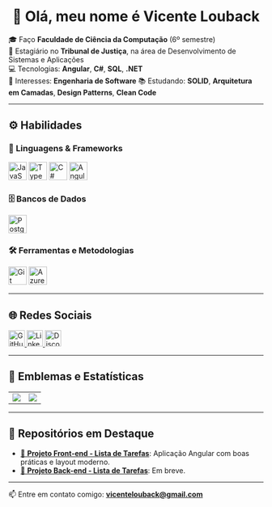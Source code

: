 <!-- Título de boas-vindas -->
<h1 align="center">👋 Olá, meu nome é Vicente Louback</h1>

🎓 Faço **Faculdade de Ciência da Computação** (6º semestre)  
💼 Estagiário no **Tribunal de Justiça**, na área de Desenvolvimento de Sistemas e Aplicações  
💻 Tecnologias: **Angular**, **C#**, **SQL**, **.NET**  
🧠 Interesses: **Engenharia de Software**
📚 Estudando: **SOLID**, **Arquitetura em Camadas**, **Design Patterns**, **Clean Code**

---

## ⚙️ Habilidades

### 🧩 Linguagens & Frameworks
<p>
  <img src="https://raw.githubusercontent.com/danielcranney/readme-generator/main/public/icons/skills/javascript-colored.svg" width="36" title="JavaScript"/>
  <img src="https://raw.githubusercontent.com/danielcranney/readme-generator/main/public/icons/skills/typescript-colored.svg" width="36" title="TypeScript"/>
  <img src="https://raw.githubusercontent.com/danielcranney/readme-generator/main/public/icons/skills/csharp-colored.svg" width="36" title="C#"/>
  <img src="https://raw.githubusercontent.com/danielcranney/readme-generator/main/public/icons/skills/angularjs-colored.svg" width="36" title="Angular"/>
</p>

### 🗄️ Bancos de Dados
<p>
  <img src="https://raw.githubusercontent.com/danielcranney/readme-generator/main/public/icons/skills/postgresql-colored.svg" width="36" title="PostgreSQL"/>
</p>

### 🛠️ Ferramentas e Metodologias
<p>
  <img src="https://raw.githubusercontent.com/danielcranney/readme-generator/main/public/icons/skills/git-colored.svg" width="36" title="Git"/>
  <img src="https://raw.githubusercontent.com/danielcranney/readme-generator/main/public/icons/skills/azure-colored.svg" width="36" title="Azure DevOps"/>
</p>

---

## 🌐 Redes Sociais

<p>
  <a href="https://github.com/VicenteLouback" target="_blank">
    <img src="https://raw.githubusercontent.com/danielcranney/readme-generator/main/public/icons/socials/github-dark.svg" width="32" title="GitHub"/>
  </a>
  <a href="https://linkedin.com/in/vicentelouback" target="_blank">
    <img src="https://raw.githubusercontent.com/danielcranney/readme-generator/main/public/icons/socials/linkedin-dark.svg" width="32" title="LinkedIn"/>
  </a>
  <a href="https://discord.com/users/SEU_ID_NUMERICO" target="_blank">
    <img src="https://raw.githubusercontent.com/danielcranney/readme-generator/main/public/icons/socials/discord-dark.svg" width="32" title="Discord"/>
  </a>
</p>

---

## 🏅 Emblemas e Estatísticas

<table>
  <tr>
    <td>
      <a href="https://github.com/VicenteLouback">
        <img src="https://github-readme-stats.vercel.app/api?username=VicenteLouback&show_icons=true&count_private=true&title_color=0891b2&text_color=ffffff&icon_color=0891b2&bg_color=1c1917&hide_border=true" />
      </a>
    </td>
    <td>
      <a href="https://github.com/VicenteLouback">
        <img src="https://github-readme-stats.vercel.app/api/top-langs/?username=VicenteLouback&langs_count=8&layout=compact&title_color=0891b2&text_color=ffffff&bg_color=1c1917&hide_border=true" />
      </a>
    </td>
  </tr>
</table>

---

## 📂 Repositórios em Destaque

- [🔗 **Projeto Front-end - Lista de Tarefas**](https://github.com/VicenteLouback/lista-de-tarefas-front-end.git): Aplicação Angular com boas práticas e layout moderno.
- [🔗 **Projeto Back-end - Lista de Tarefas**](https://github.com/VicenteLouback/nome-do-repositorio-back): Em breve.

---

📫 Entre em contato comigo: **vicentelouback@gmail.com**


